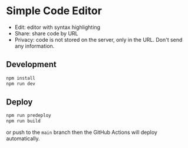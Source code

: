 # Simple Code Editor

- Edit: editor with syntax highlighting
- Share: share code by URL
- Privacy: code is not stored on the server, only in the URL. Don't send any information.

## Development

```bash
npm install
npm run dev
```

## Deploy

```bash
npm run predeploy
npm run build
```

or push to the `main` branch then the GitHub Actions will deploy automatically.

